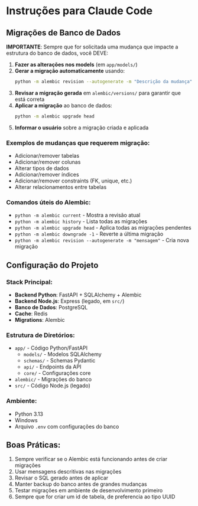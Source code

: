 # Instruções para Claude Code

## Migrações de Banco de Dados

**IMPORTANTE**: Sempre que for solicitada uma mudança que impacte a estrutura do banco de dados, você DEVE:

1. **Fazer as alterações nos models** (em `app/models/`)
2. **Gerar a migração automaticamente** usando:
   ```bash
   python -m alembic revision --autogenerate -m "Descrição da mudança"
   ```
3. **Revisar a migração gerada** em `alembic/versions/` para garantir que está correta
4. **Aplicar a migração** ao banco de dados:
   ```bash
   python -m alembic upgrade head
   ```
5. **Informar o usuário** sobre a migração criada e aplicada

### Exemplos de mudanças que requerem migração:
- Adicionar/remover tabelas
- Adicionar/remover colunas
- Alterar tipos de dados
- Adicionar/remover índices
- Adicionar/remover constraints (FK, unique, etc.)
- Alterar relacionamentos entre tabelas

### Comandos úteis do Alembic:
- `python -m alembic current` - Mostra a revisão atual
- `python -m alembic history` - Lista todas as migrações
- `python -m alembic upgrade head` - Aplica todas as migrações pendentes
- `python -m alembic downgrade -1` - Reverte a última migração
- `python -m alembic revision --autogenerate -m "mensagem"` - Cria nova migração

## Configuração do Projeto

### Stack Principal:
- **Backend Python**: FastAPI + SQLAlchemy + Alembic
- **Backend Node.js**: Express (legado, em `src/`)
- **Banco de Dados**: PostgreSQL
- **Cache**: Redis
- **Migrations**: Alembic

### Estrutura de Diretórios:
- `app/` - Código Python/FastAPI
  - `models/` - Modelos SQLAlchemy
  - `schemas/` - Schemas Pydantic
  - `api/` - Endpoints da API
  - `core/` - Configurações core
- `alembic/` - Migrações do banco
- `src/` - Código Node.js (legado)

### Ambiente:
- Python 3.13
- Windows
- Arquivo `.env` com configurações do banco

## Boas Práticas:
1. Sempre verificar se o Alembic está funcionando antes de criar migrações
2. Usar mensagens descritivas nas migrações
3. Revisar o SQL gerado antes de aplicar
4. Manter backup do banco antes de grandes mudanças
5. Testar migrações em ambiente de desenvolvimento primeiro
6. Sempre que for criar um id de tabela, de preferencia ao tipo UUID